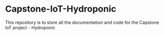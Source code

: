 # Capstone-IoT-Hydroponic
This repository is to store all the documentation and code for the Capstone IoT project - Hydroponic
